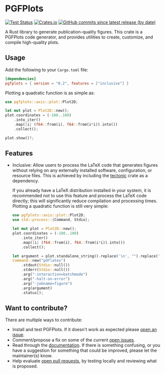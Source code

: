 # PGFPlots

[![Test Status](https://github.com/DJDuque/pgfplots/actions/workflows/rust.yml/badge.svg)](https://github.com/DJDuque/pgfplots/actions/workflows/rust.yml)
[![Crates.io](https://img.shields.io/crates/v/pgfplots?labelColor=383f47)](https://crates.io/crates/pgfplots)
[![GitHub commits since latest release (by date)](https://img.shields.io/github/commits-since/DJDuque/pgfplots/latest?labelColor=383f47)](https://github.com/DJDuque/pgfplots/commits/main)

A Rust library to generate publication-quality figures. This crate is a PGFPlots
code generator, and provides utilities to create, customize, and compile 
high-quality plots.

## Usage

Add the following to your `Cargo.toml` file:

```toml
[dependencies]
pgfplots = { version = "0.2", features = ["inclusive"] }
```

Plotting a quadratic function is as simple as:

```rust
use pgfplots::axis::plot::Plot2D;

let mut plot = Plot2D::new();
plot.coordinates = (-100..100)
    .into_iter()
    .map(|i| (f64::from(i), f64::from(i*i)).into())
    .collect();

plot.show()?;
```

## Features

- Inclusive: Allow users to process the LaTeX code that generates figures
without relying on any externally installed software, configuration, or
resource files. This is achieved by including the
[tectonic](https://crates.io/crates/tectonic) crate as a dependency.

	If you already have a LaTeX distribution installed in your system, it is
recommended not to use this feature and process the LaTeX code directly; this
will significantly reduce compilation and processing times. Plotting a quadratic
function is still very simple:

	```rust
	use pgfplots::axis::plot::Plot2D;
	use std::process::{Command, Stdio};

	let mut plot = Plot2D::new();
	plot.coordinates = (-100..100)
		.into_iter()
		.map(|i| (f64::from(i), f64::from(i*i)).into())
		.collect();

	let argument = plot.standalone_string().replace('\n', "").replace('\t', "");
	Command::new("pdflatex")
		.stdout(Stdio::null())
		.stderr(Stdio::null())
		.arg("-interaction=batchmode")
		.arg("-halt-on-error")
		.arg("-jobname=figure")
		.arg(argument)
		.status();
	```

## Want to contribute?

There are multiple ways to contribute:
- Install and test PGFPlots. If it doesn't work as expected please [open an
  issue](https://github.com/DJDuque/pgfplots/issues/new).
- Comment/propose a fix on some of the current [open 
issues](https://github.com/DJDuque/pgfplots/issues).
- Read through the [documentation](https://docs.rs/pgfplots). If there is 
  something confusing, or you have a suggestion for something that could be 
  improved, please let the maintainer(s) know.
- Help evaluate [open pull requests](https://github.com/DJDuque/pgfplots/pulls),
  by testing locally and reviewing what is proposed.
